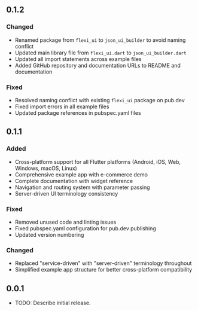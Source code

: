 ## 0.1.2

### Changed
- Renamed package from `flexi_ui` to `json_ui_builder` to avoid naming conflict
- Updated main library file from `flexi_ui.dart` to `json_ui_builder.dart`
- Updated all import statements across example files
- Added GitHub repository and documentation URLs to README and documentation

### Fixed
- Resolved naming conflict with existing `flexi_ui` package on pub.dev
- Fixed import errors in all example files
- Updated package references in pubspec.yaml files

## 0.1.1

### Added
- Cross-platform support for all Flutter platforms (Android, iOS, Web, Windows, macOS, Linux)
- Comprehensive example app with e-commerce demo
- Complete documentation with widget reference
- Navigation and routing system with parameter passing
- Server-driven UI terminology consistency

### Fixed
- Removed unused code and linting issues
- Fixed pubspec.yaml configuration for pub.dev publishing
- Updated version numbering

### Changed
- Replaced "service-driven" with "server-driven" terminology throughout
- Simplified example app structure for better cross-platform compatibility

## 0.0.1

* TODO: Describe initial release.
